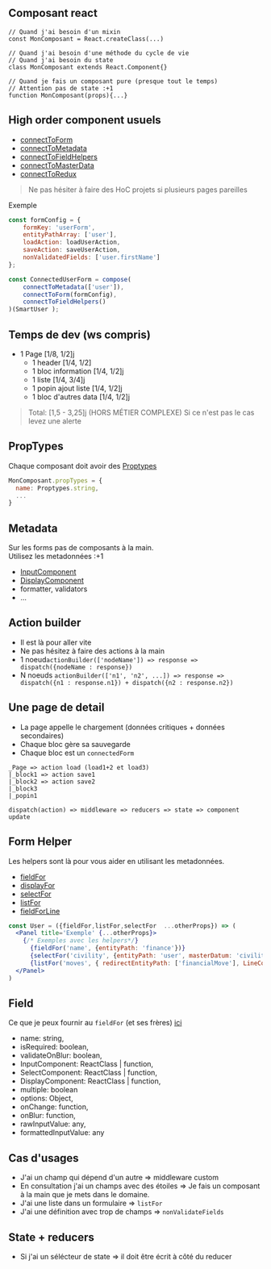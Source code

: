 ## Composant react

```
// Quand j'ai besoin d'un mixin
const MonComposant = React.createClass(...)

// Quand j'ai besoin d'une méthode du cycle de vie
// Quand j'ai besoin du state
class MonComposant extends React.Component{}

// Quand je fais un composant pure (presque tout le temps)
// Attention pas de state :+1
function MonComposant(props){...}
```

## High order component usuels

- [connectToForm]()
- [connectToMetadata]()
- [connectToFieldHelpers]()
- [connectToMasterData]()
- [connectToRedux]()

> Ne pas hésiter à faire des
> HoC projets si plusieurs pages pareilles

Exemple

```jsx
const formConfig = {
    formKey: 'userForm',
    entityPathArray: ['user'],
    loadAction: loadUserAction,
    saveAction: saveUserAction,
    nonValidatedFields: ['user.firstName']
};

const ConnectedUserForm = compose(
    connectToMetadata(['user']),
    connectToForm(formConfig),
    connectToFieldHelpers()
)(SmartUser );
```

## Temps de dev (ws compris)

- 1 Page [1/8, 1/2]j
  - 1 header [1/4, 1/2]
  - 1 bloc information [1/4, 1/2]j
  - 1 liste [1/4, 3/4]j
  - 1 popin ajout liste [1/4, 1/2]j
  - 1 bloc d'autres data [1/4, 1/2]j

> Total: [1,5 - 3,25]j
> (HORS MÉTIER COMPLEXE)
> Si ce n'est pas le cas levez une alerte


## PropTypes
Chaque composant doit avoir des [Proptypes](https://facebook.github.io/react/docs/reusable-components.html)
```jsx
MonComposant.propTypes = {
  name: Proptypes.string,
  ...
}
```

## Metadata

Sur les forms pas de composants à la main.<br/>
Utilisez les metadonnées :+1
- [InputComponent]()
- [DisplayComponent]()
- formatter, validators
- ...

## Action builder

- Il est là pour aller vite
- Ne pas hésitez à faire des actions à la main
- 1 noeud`actionBuilder(['nodeName']) => response => dispatch({nodeName : response})`
- N noeuds `actionBuilder(['n1', 'n2', ...]) => response => dispatch({n1 : response.n1}) + dispatch({n2 : response.n2})`

## Une page de detail
- La page appelle le chargement (données critiques + données secondaires)
- Chaque bloc gère sa sauvegarde
- Chaque bloc est un `connectedForm`

```
_Page => action load (load1+2 et load3)
|_block1 => action save1
|_block2 => action save2
|_block3
|_popin1
```

`dispatch(action) => middleware => reducers => state => component update`

## Form Helper
 Les helpers sont là pour vous aider en utilisant les metadonnées.
- [fieldFor](https://github.com/get-focus/focus-tuto-redux/blob/master/README.md#la-vue)
- [displayFor](https://github.com/get-focus/focus-tuto-redux/blob/master/README.md#la-vue)
- [selectFor](https://github.com/get-focus/focus-tuto-redux/blob/master/README.md#les-listes-de-ref%C3%A9rences)
- [listFor](https://github.com/get-focus/focus-tuto-redux/blob/master/README.md#les-listes)
- [fieldForLine](https://github.com/get-focus/focus-tuto-redux/blob/master/README.md#les-listes)

```jsx
const User = ({fieldFor,listFor,selectFor  ...otherProps}) => (
  <Panel title='Exemple' {...otherProps}>
    {/* Exemples avec les helpers*/}
      {fieldFor('name', {entityPath: 'finance'})}
      {selectFor('civility', {entityPath: 'user', masterDatum: 'civility'})}
      {listFor('moves', { redirectEntityPath: ['financialMove'], LineComponent: FinancialMoveLine})}
  </Panel>
)
```

## Field

Ce que je peux fournir au `fieldFor` (et ses frères) [ici]()
- name: string,
- isRequired: boolean,
- validateOnBlur: boolean,
- InputComponent: ReactClass | function,
- SelectComponent: ReactClass | function,
- DisplayComponent: ReactClass | function,
- multiple: boolean
- options: Object,
- onChange: function,
- onBlur: function,
- rawInputValue: any,
- formattedInputValue: any

## Cas d'usages

- J'ai un champ qui dépend d'un autre => middleware custom
- En consultation j'ai un champs avec des étoiles => Je fais un composant à la main que je mets dans le domaine.
- J'ai une liste dans un formulaire => `listFor`
- J'ai une définition avec trop de champs => `nonValidateFields`

## State + reducers
- Si j'ai un sélécteur de state => il doit être écrit à côté du reducer
